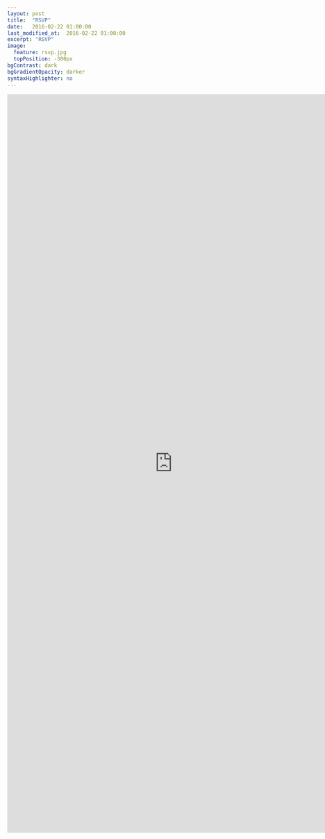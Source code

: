 ```yaml
---
layout: post
title:  "RSVP"
date:   2016-02-22 01:00:00
last_modified_at:  2016-02-22 01:00:00
excerpt: "RSVP"
image:
  feature: rsvp.jpg
  topPosition: -300px
bgContrast: dark
bgGradientOpacity: darker
syntaxHighlighter: no
---
```

<iframe src="https://docs.google.com/forms/d/1JGsPD9nQEd_w2B-2M4oDxomJeXGP79NxQk7Xn1yWTWU/viewform?embedded=true" width="760" height="1700" frameborder="0" marginheight="0" marginwidth="0">Loading...</iframe>
